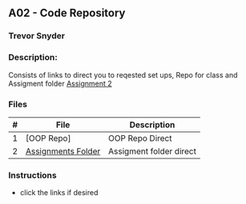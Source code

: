 ## A02 - Code Repository
### Trevor Snyder
### Description:
Consists of links to direct you to reqested set ups, Repo for class and Assigment folder [Assignment 2](https://github.com/rugbyprof/2143-Object-Oriented-Programming/tree/master/Assignments/01-A02)

### Files

|   #   | File            | Description                                        |
| :---: | --------------- | -------------------------------------------------- |
|   1   | [OOP Repo]       | OOP Repo Direct |
|   2   | [Assignments Folder](https://github.com/Majestic-Joker/2143-OOP-Beaty/blob/main/Assignments/A01/Roster.PNG)      | Assigment folder direct |

### Instructions

- click the links if desired
